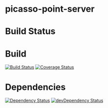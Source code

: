 picasso-point-server
====================

Build Status
====
Build
======
[![Build Status](https://travis-ci.org/acntech/picasso-point-server.svg?branch=develop)](https://travis-ci.org/acntech/picasso-point-server) [![Coverage Status](https://coveralls.io/repos/acntech/picasso-point-server/badge.png)](https://coveralls.io/r/acntech/picasso-point-server)

Dependencies
======
[![Dependency Status](https://david-dm.org/acntech/picasso-point-server.svg)](https://david-dm.org/acntech/picasso-point-server) [![devDependency Status](https://david-dm.org/acntech/picasso-point-server/dev-status.svg)](https://david-dm.org/acntech/picasso-point-server#info=devDependencies)
